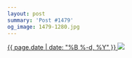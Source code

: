 ```yaml
---
layout: post
summary: 'Post #1479'
og_image: 1479-1280.jpg
---
```


<p>
 <time>
  <a href="/1479">
   {{ page.date | date: "%B %-d, %Y" }}
  </a>
 </time>
 <a href="/1479">
  <img sizes="(min-width: 700px) 50vw, calc(100vw - 2rem)" src="{{ site.assets_url }}/1479-640.jpg" srcset="{{ site.assets_url }}/1479-320.jpg 320w, {{ site.assets_url }}/1479-640.jpg 640w, {{ site.assets_url }}/1479-960.jpg 960w, {{ site.assets_url }}/1479-1280.jpg 1280w"/>
 </a>
</p>
